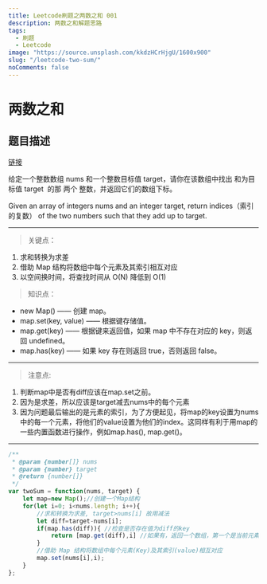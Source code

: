 ```yaml
---
title: Leetcode刷题之两数之和 001
description: 两数之和解题思路
tags:
  - 刷题
  - Leetcode
image: "https://source.unsplash.com/kkdzHCrHjgU/1600x900"
slug: "/leetcode-two-sum/"
noComments: false
---
```

两数之和
====

题目描述
----
[链接](https://leetcode-cn.com/problems/two-sum)

给定一个整数数组 nums 和一个整数目标值 target，请你在该数组中找出 和为目标值 target  的那 两个 整数，并返回它们的数组下标。

Given an array of integers nums and an integer target, return indices（索引的复数） of the two numbers such that they add up to target.


***
>关键点：
1. 求和转换为求差
2. 借助 Map 结构将数组中每个元素及其索引相互对应
3. 以空间换时间，将查找时间从 O(N) 降低到 O(1)

>知识点：
- new Map() —— 创建 map。
- map.set(key, value) —— 根据键存储值。
- map.get(key) —— 根据键来返回值，如果 map 中不存在对应的 key，则返回 undefined。
- map.has(key) —— 如果 key 存在则返回 true，否则返回 false。
***


>注意点:
1. 判断map中是否有diff应该在map.set之前。
2. 因为是求差，所以应该是target减去nums中的每个元素
4. 因为问题最后输出的是元素的索引，为了方便起见，将map的key设置为nums中的每一个元素，将他们的value设置为他们的index。这同样有利于用map的一些内置函数进行操作，例如map.has(), map.get()。

***
```js
/**
 * @param {number[]} nums
 * @param {number} target
 * @return {number[]}
 */
var twoSum = function(nums, target) {
    let map=new Map();//创建一个Map结构
    for(let i=0; i<nums.length; i++){
        //求和转换为求差, target>nums[i] 故用减法
        let diff=target-nums[i];
        if(map.has(diff)){ //检查是否存在值为diff的key
            return [map.get(diff),i] //如果有，返回一个数组，第一个是当前元素的索引，第二个是map中key为diff的索引
        }
        //借助 Map 结构将数组中每个元素(Key)及其索引(value)相互对应
        map.set(nums[i],i);
    }
};

